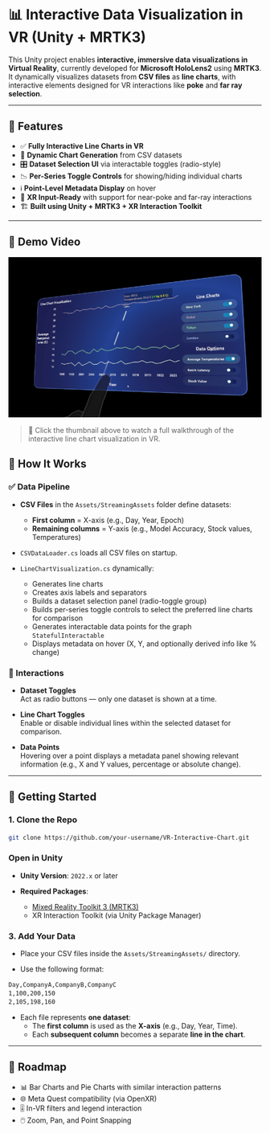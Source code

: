 ﻿# 📊 Interactive Data Visualization in VR (Unity + MRTK3)

This Unity project enables **interactive, immersive data visualizations in Virtual Reality**, currently developed for **Microsoft HoloLens2** using **MRTK3**. It dynamically visualizes datasets from **CSV files** as **line charts**, with interactive elements designed for VR interactions like **poke** and **far ray selection**.

---

## 🚀 Features

- ✅ **Fully Interactive Line Charts in VR**
- 🔁 **Dynamic Chart Generation** from CSV datasets
- 🎛️ **Dataset Selection UI** via interactable toggles (radio-style)
- 📉 **Per-Series Toggle Controls** for showing/hiding individual charts
- ℹ️ **Point-Level Metadata Display** on hover
- 🧠 **XR Input-Ready** with support for near-poke and far-ray interactions
- 🏗️ **Built using Unity + MRTK3 + XR Interaction Toolkit**

---

## 🎥 Demo Video

[![Watch the Demo](Thumbnails/thumbnail1.png)](https://drive.google.com/file/d/12Di_z-EwYQBo7gqTs01DlsUGPUS5d-u0/view?usp=sharing)

> 📌 Click the thumbnail above to watch a full walkthrough of the interactive line chart visualization in VR.


## 🧠 How It Works

### ✅ Data Pipeline

- **CSV Files** in the `Assets/StreamingAssets` folder define datasets:
  - **First column** = X-axis (e.g., Day, Year, Epoch)
  - **Remaining columns** = Y-axis (e.g., Model Accuracy, Stock values, Temperatures)

- `CSVDataLoader.cs` loads all CSV files on startup.

- `LineChartVisualization.cs` dynamically:
  - Generates line charts
  - Creates axis labels and separators
  - Builds a dataset selection panel (radio-toggle group)
  - Builds per-series toggle controls to select the preferred line charts for comparison
  - Generates interactable data points for the graph `StatefulInteractable`
  - Displays metadata on hover (X, Y, and optionally derived info like % change)

### 🔄 Interactions

- **Dataset Toggles**  
  Act as radio buttons — only one dataset is shown at a time.

- **Line Chart Toggles**  
  Enable or disable individual lines within the selected dataset for comparison.

- **Data Points**  
  Hovering over a point displays a metadata panel showing relevant information (e.g., X and Y values, percentage or absolute change).


---


## 🔧 Getting Started

### 1. Clone the Repo

```bash
git clone https://github.com/your-username/VR-Interactive-Chart.git
```

### Open in Unity

- **Unity Version**: `2022.x` or later

- **Required Packages**:
  - [Mixed Reality Toolkit 3 (MRTK3)](https://learn.microsoft.com/en-us/windows/mixed-reality/mrtk-unity/mrtk3-overview/)
  - XR Interaction Toolkit (via Unity Package Manager)


### 3. Add Your Data

- Place your CSV files inside the `Assets/StreamingAssets/` directory.

- Use the following format:

```bash
Day,CompanyA,CompanyB,CompanyC
1,100,200,150
2,105,198,160
```

- Each file represents **one dataset**:
  - The **first column** is used as the **X-axis** (e.g., Day, Year, Time).
  - Each **subsequent column** becomes a separate **line in the chart**.

---

## 🧭 Roadmap

- 📊 Bar Charts and Pie Charts with similar interaction patterns
- 🌐 Meta Quest compatibility (via OpenXR)
- 🎚️ In-VR filters and legend interaction
- 🖱️ Zoom, Pan, and Point Snapping

